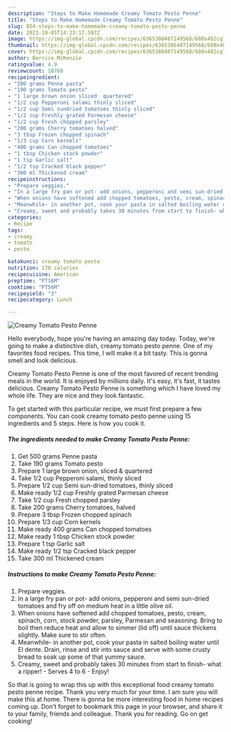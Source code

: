 ```yaml
---
description: "Steps to Make Homemade Creamy Tomato Pesto Penne"
title: "Steps to Make Homemade Creamy Tomato Pesto Penne"
slug: 854-steps-to-make-homemade-creamy-tomato-pesto-penne
date: 2021-10-05T14:23:17.597Z
image: https://img-global.cpcdn.com/recipes/6365386407149568/680x482cq70/creamy-tomato-pesto-penne-recipe-main-photo.jpg
thumbnail: https://img-global.cpcdn.com/recipes/6365386407149568/680x482cq70/creamy-tomato-pesto-penne-recipe-main-photo.jpg
cover: https://img-global.cpcdn.com/recipes/6365386407149568/680x482cq70/creamy-tomato-pesto-penne-recipe-main-photo.jpg
author: Bernice McKenzie
ratingvalue: 4.9
reviewcount: 10768
recipeingredient:
- "500 grams Penne pasta"
- "190 grams Tomato pesto"
- "1 large brown onion sliced  quartered"
- "1/2 cup Pepperoni salami thinly sliced"
- "1/2 cup Semi sundried tomatoes thinly sliced"
- "1/2 cup Freshly grated Parmesan cheese"
- "1/2 cup Fresh chopped parsley"
- "200 grams Cherry tomatoes halved"
- "3 tbsp Frozen chopped spinach"
- "1/3 cup Corn kernels"
- "400 grams Can chopped tomatoes"
- "1 tbsp Chicken stock powder"
- "1 tsp Garlic salt"
- "1/2 tsp Cracked black pepper"
- "300 ml Thickened cream"
recipeinstructions:
- "Prepare veggies."
- "In a large fry pan or pot- add onions, pepperoni and semi sun-dried tomatoes and fry off on medium heat in a little olive oil."
- "When onions have softened add chopped tomatoes, pesto, cream, spinach, corn, stock powder, parsley, Parmesan and seasoning. Bring to boil then reduce heat and allow to simmer (lid off) until sauce thickens slightly. Make sure to stir often."
- "Meanwhile- in another pot, cook your pasta in salted boiling water until El dente. Drain, rinse and stir into sauce and serve with some crusty bread to soak up some of that yummy sauce."
- "Creamy, sweet and probably takes 30 minutes from start to finish- what a ripper! Serves 4 to 6 Enjoy!"
categories:
- Recipe
tags:
- creamy
- tomato
- pesto

katakunci: creamy tomato pesto 
nutrition: 170 calories
recipecuisine: American
preptime: "PT16M"
cooktime: "PT56M"
recipeyield: "3"
recipecategory: Lunch

---
```



![Creamy Tomato Pesto Penne](https://img-global.cpcdn.com/recipes/6365386407149568/680x482cq70/creamy-tomato-pesto-penne-recipe-main-photo.jpg)

Hello everybody, hope you're having an amazing day today. Today, we're going to make a distinctive dish, creamy tomato pesto penne. One of my favorites food recipes. This time, I will make it a bit tasty. This is gonna smell and look delicious.

Creamy Tomato Pesto Penne is one of the most favored of recent trending meals in the world. It is enjoyed by millions daily. It's easy, it's fast, it tastes delicious. Creamy Tomato Pesto Penne is something which I have loved my whole life. They are nice and they look fantastic.




To get started with this particular recipe, we must first prepare a few components. You can cook creamy tomato pesto penne using 15 ingredients and 5 steps. Here is how you cook it.

<!--inarticleads1-->

##### The ingredients needed to make Creamy Tomato Pesto Penne:

1. Get 500 grams Penne pasta
1. Take 190 grams Tomato pesto
1. Prepare 1 large brown onion, sliced &amp; quartered
1. Take 1/2 cup Pepperoni salami, thinly sliced
1. Prepare 1/2 cup Semi sun-dried tomatoes, thinly sliced
1. Make ready 1/2 cup Freshly grated Parmesan cheese
1. Take 1/2 cup Fresh chopped parsley
1. Take 200 grams Cherry tomatoes, halved
1. Prepare 3 tbsp Frozen chopped spinach
1. Prepare 1/3 cup Corn kernels
1. Make ready 400 grams Can chopped tomatoes
1. Make ready 1 tbsp Chicken stock powder
1. Prepare 1 tsp Garlic salt
1. Make ready 1/2 tsp Cracked black pepper
1. Take 300 ml Thickened cream




<!--inarticleads2-->

##### Instructions to make Creamy Tomato Pesto Penne:

1. Prepare veggies.
1. In a large fry pan or pot- add onions, pepperoni and semi sun-dried tomatoes and fry off on medium heat in a little olive oil.
1. When onions have softened add chopped tomatoes, pesto, cream, spinach, corn, stock powder, parsley, Parmesan and seasoning. Bring to boil then reduce heat and allow to simmer (lid off) until sauce thickens slightly. Make sure to stir often.
1. Meanwhile- in another pot, cook your pasta in salted boiling water until El dente. Drain, rinse and stir into sauce and serve with some crusty bread to soak up some of that yummy sauce.
1. Creamy, sweet and probably takes 30 minutes from start to finish- what a ripper! - Serves 4 to 6 - Enjoy!




So that is going to wrap this up with this exceptional food creamy tomato pesto penne recipe. Thank you very much for your time. I am sure you will make this at home. There is gonna be more interesting food in home recipes coming up. Don't forget to bookmark this page in your browser, and share it to your family, friends and colleague. Thank you for reading. Go on get cooking!
